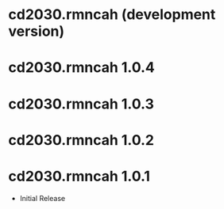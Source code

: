 # cd2030.rmncah (development version)

# cd2030.rmncah 1.0.4

# cd2030.rmncah 1.0.3

# cd2030.rmncah 1.0.2

# cd2030.rmncah 1.0.1

* Initial Release
